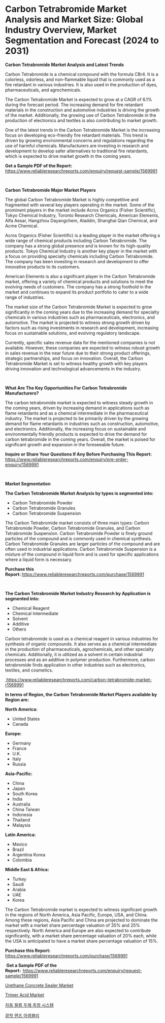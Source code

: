 <p><h1>Carbon Tetrabromide Market Analysis and Market Size: Global Industry Overview, Market Segmentation and Forecast (2024 to 2031)</h1></p><p><strong>Carbon Tetrabromide Market Analysis and Latest Trends</strong></p>
<p><p>Carbon Tetrabromide is a chemical compound with the formula CBr4. It is a colorless, odorless, and non-flammable liquid that is commonly used as a fire retardant in various industries. It is also used in the production of dyes, pharmaceuticals, and agrochemicals.</p><p>The Carbon Tetrabromide Market is expected to grow at a CAGR of 6.1% during the forecast period. The increasing demand for fire retardant materials in the construction and automotive industries is driving the growth of the market. Additionally, the growing use of Carbon Tetrabromide in the production of electronics and textiles is also contributing to market growth.</p><p>One of the latest trends in the Carbon Tetrabromide Market is the increasing focus on developing eco-friendly fire retardant materials. This trend is driven by growing environmental concerns and regulations regarding the use of harmful chemicals. Manufacturers are investing in research and development to develop safer alternatives to traditional fire retardants, which is expected to drive market growth in the coming years.</p></p>
<p><strong>Get a Sample PDF of the Report:&nbsp;</strong> <a href="https://www.reliableresearchreports.com/enquiry/request-sample/1569991">https://www.reliableresearchreports.com/enquiry/request-sample/1569991</a></p>
<p>&nbsp;</p>
<p><strong>Carbon Tetrabromide Major Market Players</strong></p>
<p><p>The global Carbon Tetrabromide Market is highly competitive and fragmented with several key players operating in the market. Some of the prominent players in the market include Acros Organics (Fisher Scientific), Tokyo Chemical Industry, Toronto Research Chemicals, American Elements, Alfa Aesar, Hangzhou Dayangchem, Aladdin, Shanghai Qian Chemical, and Acme Chemical.</p><p>Acros Organics (Fisher Scientific) is a leading player in the market offering a wide range of chemical products including Carbon Tetrabromide. The company has a strong global presence and is known for its high-quality products. Tokyo Chemical Industry is another key player in the market with a focus on providing specialty chemicals including Carbon Tetrabromide. The company has been investing in research and development to offer innovative products to its customers.</p><p>American Elements is also a significant player in the Carbon Tetrabromide market, offering a variety of chemical products and solutions to meet the evolving needs of customers. The company has a strong foothold in the market and continues to expand its product portfolio to cater to a wide range of industries.</p><p>The market size of the Carbon Tetrabromide Market is expected to grow significantly in the coming years due to the increasing demand for specialty chemicals in various industries such as pharmaceuticals, electronics, and automotive. The market is projected to witness strong growth driven by factors such as rising investments in research and development, increasing focus on sustainable solutions, and evolving regulatory landscape.</p><p>Currently, specific sales revenue data for the mentioned companies is not available. However, these companies are expected to witness robust growth in sales revenue in the near future due to their strong product offerings, strategic partnerships, and focus on innovation. Overall, the Carbon Tetrabromide Market is set to witness healthy growth with key players driving innovation and technological advancements in the industry.</p></p>
<p>&nbsp;</p>
<p><strong>What Are The Key Opportunities For Carbon Tetrabromide Manufacturers?</strong></p>
<p><p>The carbon tetrabromide market is expected to witness steady growth in the coming years, driven by increasing demand in applications such as flame retardants and as a chemical intermediate in the pharmaceutical industry. The market is projected to be primarily driven by the growing demand for flame retardants in industries such as construction, automotive, and electronics. Additionally, the increasing focus on sustainable and environmentally friendly products is expected to drive the demand for carbon tetrabromide in the coming years. Overall, the market is poised for significant growth and expansion in the foreseeable future.</p></p>
<p><strong>Inquire or Share Your Questions If Any Before Purchasing This Report:</strong> <a href="https://www.reliableresearchreports.com/enquiry/pre-order-enquiry/1569991">https://www.reliableresearchreports.com/enquiry/pre-order-enquiry/1569991</a></p>
<p>&nbsp;</p>
<p><strong>Market Segmentation</strong></p>
<p><strong>The Carbon Tetrabromide Market Analysis by types is segmented into:</strong></p>
<p><ul><li>Carbon Tetrabromide Powder</li><li>Carbon Tetrabromide Granules</li><li>Carbon Tetrabromide Suspension</li></ul></p>
<p><p>The Carbon Tetrabromide market consists of three main types: Carbon Tetrabromide Powder, Carbon Tetrabromide Granules, and Carbon Tetrabromide Suspension. Carbon Tetrabromide Powder is finely ground particles of the compound and is commonly used in chemical synthesis. Carbon Tetrabromide Granules are larger particles of the compound and are often used in industrial applications. Carbon Tetrabromide Suspension is a mixture of the compound in liquid form and is used for specific applications where a liquid form is necessary.</p></p>
<p><strong>Purchase this Report:&nbsp;</strong><a href="https://www.reliableresearchreports.com/purchase/1569991">https://www.reliableresearchreports.com/purchase/1569991</a></p>
<p>&nbsp;</p>
<p><strong>The Carbon Tetrabromide Market Industry Research by Application is segmented into:</strong></p>
<p><ul><li>Chemical Reagent</li><li>Chemical Intermediate</li><li>Solvent</li><li>Additive</li><li>Others</li></ul></p>
<p><p>Carbon tetrabromide is used as a chemical reagent in various industries for synthesis of organic compounds. It also serves as a chemical intermediate in the production of pharmaceuticals, agrochemicals, and other specialty chemicals. Additionally, it is utilized as a solvent in certain industrial processes and as an additive in polymer production. Furthermore, carbon tetrabromide finds application in other industries such as electronics, textiles, and cosmetics.</p></p>
<p><a href="https://www.reliableresearchreports.com/carbon-tetrabromide-market-r1569991">&nbsp;https://www.reliableresearchreports.com/carbon-tetrabromide-market-r1569991</a></p>
<p><strong>In terms of Region, the Carbon Tetrabromide Market Players available by Region are:</strong></p>
<p>
    <p> <strong> North America: </strong>
        <ul>
            <li>United States</li>
            <li>Canada</li>
        </ul>
        </p> 
    <p> <strong> Europe: </strong>
        <ul>
            <li>Germany</li>
            <li>France</li>
            <li>U.K.</li>
            <li>Italy</li>
            <li>Russia</li>
        </ul>
        </p> 
    <p> <strong> Asia-Pacific: </strong>
        <ul>
            <li>China</li>
            <li>Japan</li>
            <li>South Korea</li>
            <li>India</li>
            <li>Australia</li>
            <li>China Taiwan</li>
            <li>Indonesia</li>
            <li>Thailand</li>
            <li>Malaysia</li>
        </ul>
        </p> 
    <p> <strong> Latin America: </strong>
        <ul>
            <li>Mexico</li>
            <li>Brazil</li>
            <li>Argentina Korea</li>
            <li>Colombia</li>
        </ul>
        </p> 
    <p> <strong> Middle East & Africa: </strong>
        <ul>
            <li>Turkey</li>
            <li>Saudi</li>
            <li>Arabia</li>
            <li>UAE</li>
            <li>Korea</li>
        </ul>
    </p>
    </p>
<p><p>The Carbon Tetrabromide market is expected to witness significant growth in the regions of North America, Asia Pacific, Europe, USA, and China. Among these regions, Asia Pacific and China are projected to dominate the market with a market share percentage valuation of 35% and 25% respectively. North America and Europe are also expected to contribute significantly, with a market share percentage valuation of 20% each, while the USA is anticipated to have a market share percentage valuation of 15%.</p></p>
<p><strong>Purchase this Report: </strong><a href="https://www.reliableresearchreports.com/purchase/1569991">https://www.reliableresearchreports.com/purchase/1569991</a></p>
<p>&nbsp;<strong>Get a Sample PDF of the Report:&nbsp;&nbsp;</strong><a href="https://www.reliableresearchreports.com/enquiry/request-sample/1569991">https://www.reliableresearchreports.com/enquiry/request-sample/1569991</a></p>
<p><strong></strong></p>
<p><p><a href="https://github.com/kathiaseamanalvaradovlprc2h/Market-Research-Report-List-2/blob/main/urethane-concrete-sealer-market.md">Urethane Concrete Sealer Market</a></p><p><a href="https://github.com/wusalecollins540tpqoz/Market-Research-Report-List-2/blob/main/trimer-acid-market.md">Trimer Acid Market</a></p><p><a href="https://github.com/fredrickeglers/Market-Research-Report-List-2/blob/main/3074335103502.md">자동 필름 두께 측정 시스템</a></p><p><a href="https://github.com/RichardLueilwitz787/Market-Research-Report-List-2/blob/main/5623578103503.md">광학 렌즈 어셈블리</a></p></p>